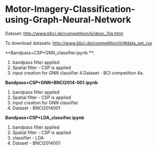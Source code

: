 # Motor-Imagery-Classification-using-Graph-Neural-Network

Dataset:
http://www.bbci.de/competition/iii/desc_IVa.html

To download datasets:
http://www.bbci.de/competition/iii/#data_set_iva

**Bandpass+CSP+GNN_classifier.ipynb **: 
1. bandpass filter applied
2. Spatial filter - CSP is applied
3. input creation for GNN classifier
4.Dataset - BCI competition 4a.


**Bandpass+CSP+GNN+BNCI2014-001.ipynb**
1. bandpass filter applied
2. Spatial filter - CSP is applied
3. input creation for GNN classifier
4. Dataset - BNCI2014001


**Bandpass+CSP+LDA_classifier.ipynb**
1. bandpass filter applied
2. Spatial filter - CSP is applied
3. classifier - LDA
4. Dataset - BNCI2014001

